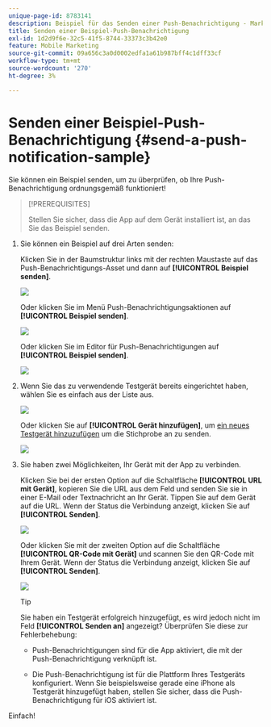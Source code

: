 ```yaml
---
unique-page-id: 8783141
description: Beispiel für das Senden einer Push-Benachrichtigung - Marketo-Dokumente - Produktdokumentation
title: Senden einer Beispiel-Push-Benachrichtigung
exl-id: 1d2d9f6e-32c5-41f5-8744-33373c3b42e0
feature: Mobile Marketing
source-git-commit: 09a656c3a0d0002edfa1a61b987bff4c1dff33cf
workflow-type: tm+mt
source-wordcount: '270'
ht-degree: 3%

---
```


# Senden einer Beispiel-Push-Benachrichtigung {#send-a-push-notification-sample}

Sie können ein Beispiel senden, um zu überprüfen, ob Ihre Push-Benachrichtigung ordnungsgemäß funktioniert!

>[!PREREQUISITES]
>
>Stellen Sie sicher, dass die App auf dem Gerät installiert ist, an das Sie das Beispiel senden.

1. Sie können ein Beispiel auf drei Arten senden:

   Klicken Sie in der Baumstruktur links mit der rechten Maustaste auf das Push-Benachrichtigungs-Asset und dann auf **[!UICONTROL Beispiel senden]**.

   ![](assets/image2015-7-13-11-3a26-3a15.png)

   Oder klicken Sie im Menü Push-Benachrichtigungsaktionen auf **[!UICONTROL Beispiel senden]**.

   ![](assets/image2015-7-13-11-3a28-3a37.png)

   Oder klicken Sie im Editor für Push-Benachrichtigungen auf **[!UICONTROL Beispiel senden]**.

   ![](assets/image2015-7-20-13-3a29-3a3.png)

1. Wenn Sie das zu verwendende Testgerät bereits eingerichtet haben, wählen Sie es einfach aus der Liste aus.

   ![](assets/image2015-7-29-8-3a25-3a17.png)

   Oder klicken Sie auf **[!UICONTROL Gerät hinzufügen]**, um [ein neues Testgerät hinzuzufügen](/help/marketo/product-docs/mobile-marketing/push-notifications/adding-a-new-test-device.md) um die Stichprobe an zu senden.

   ![](assets/image2015-7-13-11-3a34-3a21.png)

1. Sie haben zwei Möglichkeiten, Ihr Gerät mit der App zu verbinden.

   Klicken Sie bei der ersten Option auf die Schaltfläche **[!UICONTROL URL mit Gerät]**, kopieren Sie die URL aus dem Feld und senden Sie sie in einer E-Mail oder Textnachricht an Ihr Gerät. Tippen Sie auf dem Gerät auf die URL. Wenn der Status die Verbindung anzeigt, klicken Sie auf **[!UICONTROL Senden]**.

   ![](assets/image2015-7-29-8-3a29-3a18.png)

   Oder klicken Sie mit der zweiten Option auf die Schaltfläche **[!UICONTROL QR-Code mit Gerät]** und scannen Sie den QR-Code mit Ihrem Gerät. Wenn der Status die Verbindung anzeigt, klicken Sie auf **[!UICONTROL Senden]**.

   ![](assets/image2015-7-29-8-3a31-3a20.png)

   >[!TIP]
   >
   >Sie haben ein Testgerät erfolgreich hinzugefügt, es wird jedoch nicht im Feld **[!UICONTROL Senden an]** angezeigt? Überprüfen Sie diese zur Fehlerbehebung:
   >
   >* Push-Benachrichtigungen sind für die App aktiviert, die mit der Push-Benachrichtigung verknüpft ist.
   >
   >* Die Push-Benachrichtigung ist für die Plattform Ihres Testgeräts konfiguriert. Wenn Sie beispielsweise gerade eine iPhone als Testgerät hinzugefügt haben, stellen Sie sicher, dass die Push-Benachrichtigung für iOS aktiviert ist.

Einfach!
